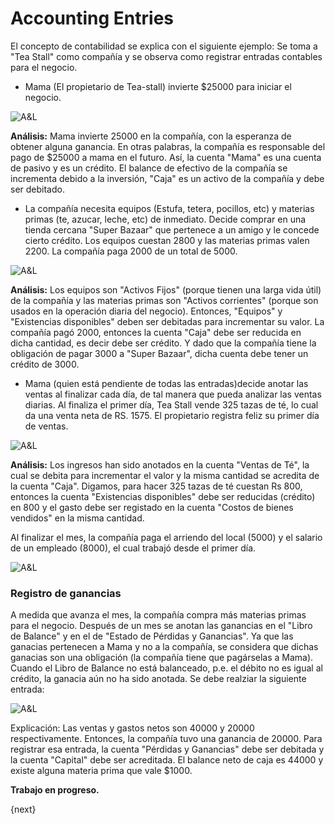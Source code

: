# Accounting Entries

<!---
WORK IN PROGRESS
-->

El concepto de contabilidad se explica con el siguiente ejemplo: Se toma a 
"Tea Stall" como compañía y se observa como registrar entradas contables
para el negocio. 

  * Mama (El propietario de Tea-stall) invierte $25000 para iniciar el negocio.

![A&L]({{docs_base_url}}/assets/old_images/erpnext/assets-1.png)

__Análisis:__ Mama invierte 25000 en la compañía, con la esperanza de obtener alguna
ganancia. En otras palabras, la compañía es responsable del pago de $25000 a mama en 
el futuro. Así, la cuenta "Mama" es una cuenta de pasivo y es un crédito. El balance de
efectivo de la compañía se incrementa debido a la inversión, "Caja" es un activo de
la compañía y debe ser debitado.

  * La compañía necesita equipos (Estufa, tetera, pocillos, etc) y materias primas (te, 
  azucar, leche, etc) de inmediato. Decide comprar en una tienda cercana "Super Bazaar"
  que pertenece a un amigo y le concede cierto crédito. Los equipos cuestan 2800 y las
  materias primas valen 2200. La compañía paga 2000 de un total de 5000.
  
![A&L]({{docs_base_url}}/assets/old_images/erpnext/assets-2.png)

__Análisis:__ Los equipos son "Activos Fijos" (porque tienen una larga vida útil) de la
compañía y las materias primas son "Activos corrientes" (porque son usados en la 
operación diaria del negocio). Entonces, "Equipos" y "Existencias disponibles" deben
ser debitadas para incrementar su valor. La compañía pagó 2000, entonces la cuenta
"Caja" debe ser reducida en dicha cantidad, es decir debe ser crédito. Y dado que la
compañía tiene la obligación de pagar 3000 a "Super Bazaar", dicha cuenta debe tener
un crédito de 3000.


  * Mama (quien está pendiente de todas las entradas)decide anotar las ventas al finalizar
  cada día, de tal manera que pueda analizar las ventas diarias. Al finaliza el primer
  día, Tea Stall vende 325 tazas de té, lo cual da una venta neta de RS. 1575. El propietario
  registra feliz su primer día de ventas.

![A&L]({{docs_base_url}}/assets/old_images/erpnext/assets-3.png)

__Análisis:__ Los ingresos han sido anotados en la cuenta "Ventas de Té", la cual se 
debita para incrementar el valor y la misma cantidad se acredita de la cuenta
"Caja". Digamos, para hacer 325 tazas de té cuestan Rs 800, entonces la 
cuenta "Existencias disponibles" debe ser reducidas (crédito) en 800 y el gasto
debe ser registado en la cuenta "Costos de bienes vendidos" en la misma cantidad.

Al finalizar el mes, la compañía paga el arriendo del local (5000) y el salario de
un empleado (8000), el cual trabajó desde el primer día.

![A&L]({{docs_base_url}}/assets/old_images/erpnext/assets-4.png)

### Registro de ganancias

A medida que avanza el mes, la compañía compra más materias primas para el negocio.
Después de un mes se anotan las ganancias en el "Libro de Balance" y en el de 
"Estado de Pérdidas y Ganancias". Ya que las ganacias pertenecen a Mama y no a
la compañía, se considera que dichas ganacias son una obligación (la compañía tiene
que pagárselas a Mama). Cuando el Libro de Balance no está balanceado, p.e. el
débito no es igual al crédito, la ganacia aún no ha sido anotada. Se debe realziar
la siguiente entrada:

![A&L]({{docs_base_url}}/assets/old_images/erpnext/assets-5.png)

Explicación: Las ventas y gastos netos son 40000 y 20000 respectivamente.
Entonces, la compañía tuvo una ganancia de 20000. Para registrar esa entrada,
la cuenta "Pérdidas y Ganancias" debe ser debitada y la cuenta "Capital"
debe ser acreditada. El balance neto de caja es 44000 y existe alguna materia
prima que vale $1000.

**Trabajo en progreso.**

{next}
